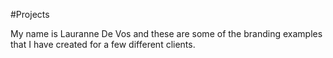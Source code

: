 #Projects

My name is Lauranne De Vos and these are some of the branding examples that I have created for a few different clients.
